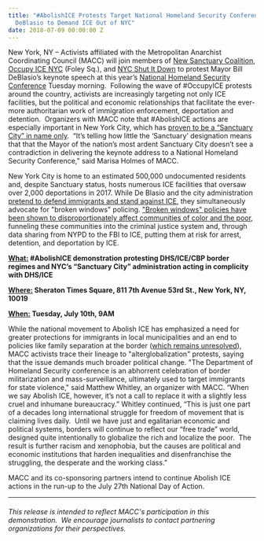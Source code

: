 ```yaml
---
title: "#AbolishICE Protests Target National Homeland Security Conference & Mayor
  DeBlasio to Demand ICE Out of NYC"
date: 2018-07-09 00:00:00 Z
---
```


New York, NY – Activists affiliated with the Metropolitan Anarchist Coordinating Council (MACC) will join members of [New Sanctuary Coalition](http://www.newsanctuarynyc.org/), [Occupy ICE NYC](https://twitter.com/occupyicenyc?lang=en) (Foley Sq.), and [NYC Shut It Down](https://twitter.com/nyc_shutitdown?lang=en) to protest Mayor Bill DeBlasio’s keynote speech at this year’s [National Homeland Security Conference](https://nationalhomelandsecurity.org/about-us) Tuesday morning.  Following the wave of #OccupyICE protests around the country, activists are increasingly targeting not only ICE facilities, but the political and economic relationships that facilitate the ever-more authoritarian work of immigration enforcement, deportation and detention.  Organizers with MACC note that #AbolishICE actions are especially important in New York City, which has [proven to be a “Sanctuary City” in name only](https://www.nytimes.com/2018/02/27/nyregion/sanctuary-cities-immigrants-ice.html).  “It’s telling how little the ‘Sanctuary’ designation means that that the Mayor of the nation’s most ardent Sanctuary City doesn’t see a contradiction in delivering the keynote address to a National Homeland Security Conference,” said Marisa Holmes of MACC. 

New York City is home to an estimated 500,000 undocumented residents and, despite Sanctuary status, hosts numerous ICE facilities that oversaw over 2,000 deportations in 2017. While De Blasio and the city administration [pretend to defend immigrants and stand against ICE](https://citylimits.org/2017/07/10/major-impact-seen-from-mayors-carve-out-of-deportation-defense-program/), they simultaneously advocate for "broken windows" policing. ["Broken windows" policies have been shown to disproportionately affect communities of color and the poor](www.crainsnewyork.com/article/20180221/OPINION/180219910/unmasking-de-blasio-champion-of-broken-windows), funneling these communities into the criminal justice system and, through data sharing from NYPD to the FBI to ICE, putting them at risk for arrest, detention, and deportation by ICE.

<b><u>What:</u> #AbolishICE demonstration protesting DHS/ICE/CBP border regimes and NYC’s “Sanctuary City” administration acting in complicity with DHS/ICE </b>

<b><u>Where:</u> Sheraton Times Square, 811 7th Avenue 53rd St., New York, NY, 10019 </b>

<b><u>When:</u> Tuesday, July 10th, 9AM </b>

While the national movement to Abolish ICE has emphasized a need for greater protections for immigrants in local municipalities and an end to policies like family separation at the border ([which remains unresolved](https://www.washingtonpost.com/local/immigration/2018/07/09/3a253b22-838a-11e8-8553-a3ce89036c78_story.html?noredirect=on&utm_term=.04850a74b985)), MACC activists trace their lineage to "alterglobalization" protests, saying that the issue demands much broader political change. "The Department of Homeland Security conference is an abhorrent celebration of border militarization and mass-surveillance, ultimately used to target immigrants for state violence," said Matthew Whitley, an organizer with MACC. “When we say Abolish ICE, however, it’s not a call to replace it with a slightly less cruel and inhumane bureaucracy.” Whitley continued, “This is just one part of a decades long international struggle for freedom of movement that is claiming lives daily.  Until we have just and egalitarian economic and political systems, borders will continue to reflect our “free trade” world, designed quite intentionally to globalize the rich and localize the poor.  The result is further racism and xenophobia, but the causes are political and economic institutions that harden inequalities and disenfranchise the struggling, the desperate and the working class.” 

MACC and its co-sponsoring partners intend to continue Abolish ICE actions in the run-up to the July 27th National Day of Action.

---

###### _This release is intended to reflect MACC's participation in this demonstration.  We encourage journalists to contact partnering organizations for their perspectives._
